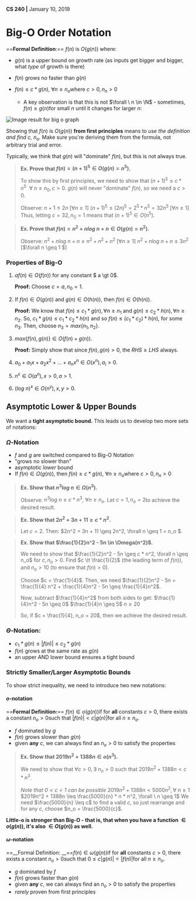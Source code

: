 __CS 240 |__ January 10, 2019

# Big-O Order Notation

==__Formal Definition__:== $f(n)$ is $O(g(n))$ where:

- $g(n)$ is a upper bound on growth rate (as inputs get bigger and bigger, what _type_ of growth is there)

- $f(n)$ grows no faster than $g(n)​$

- $f(n) \leq c * g(n), \ \forall n \geq n_o​$ where $c \gt 0, n_n \gt 0​$

  - A key observation is that this is not $\forall \ n \in \N​$ - sometimes, $f(n) \geq g(n)​$ for small $n​$ until it changes for larger $n​$:

![Image result for big o graph](./assets/Rt5wO.gif)

Showing that $f(n)$ is $O(g(n))$ __from first principles__ means to _use the definition and find $c$, $n_o$._ Make sure you're deriving them from the formula, not arbitrary trial and error.

Typically, we think that $g(n)$ will "dominate" $f(n)$, but this is not always true.

> __Ex. Prove that $f(n) = (n + 1)^5 \in O(g(n) = n^5)$.__
>
> To show this by first principles, we need to show that $(n + 1)^5 \leq c * n^5 \ \ \forall \ n \geq n_0, c \gt 0$.
> $g(n)$ will never "dominate" $f(n)$, so we need a $c \gt 0$.
>
> Observe:
> $n + 1 \leq 2n$                                            [$\forall n \geq 1$]
> $ (n + 1)^5 \leq (2n)^5 = 2^5 * n^5 = 32n^5$    [$\forall n \geq 1$]
> Thus, letting $c = 32, n_0 = 1$ means that $(n + 1)^5 \in O(n^5)$.

> __Ex. Prove that $f(n) = n^2 + nlog\  n + n \in O(g(n) = n^2)$.__
>
> Observe:
> $n^2 + nlog\ n + n \leq n^2 + n^2 + n^2$      [$\forall n \geq 1$]
> $n^2 + nlog\ n + n \leq 3n^2$                      [$\forall n \geq 1 $]

### Properties of Big-O

1. $af(n) \in O(f(n))$ for any constant $ a \gt 0$.

   __Proof:__
   Choose $c = a, n_0 = 1$.

2. If $f(n) \in O(g(n))$ and $g(n) \in O(h(n))$, then $f(n) \in O(h(n))$.

   __Proof:__ 
   We know that $f(n) \leq c_1 * g(n), \forall n \geq n_1$ and $g(n) \leq c_2 * h(n), \forall n \geq n_2$.
   So, $c_1 * g(n) \leq c_1 *c_2 * h(n)$ and so $f(n) \leq (c_1 * c_2) *h(n)$, for some $n_3$.
   Then, choose $n_3 = max\{n_1, n_2\}$.

3. $max\{f(n), g(n)\} \in O(f(n) + g(n))$.

   **Proof:** Simply show that since $f(n), g(n) \gt 0$, the $RHS \geq LHS$ always.

4. $a_0 + a_1x +a_2x^2 + ...+a_nx^n \in O(x^n), a_i \gt 0$.

5. $n^x \in O(a^n), x \gt 0, a \gt 1$.

6. $(log \ n)^x \in O(n^y), x, y \gt 0$.

## Asymptotic Lower & Upper Bounds

We want a __tight asymptotic bound.__ This leads us to develop two more sets of notations:

### $\Omega$-Notation

- $f$ and $g$ are switched compared to Big-O Notation
- "grows no slower than"
- asymptotic _lower_ bound
- If $f(n) \in \Omega(g(n))​$, then $f(n) \geq c * g(n), \ \forall n \geq n_o​$ where $c \gt 0, n_n \gt 0​$

> __Ex. Show that $n^3 log \  n \in \Omega(n^3)$.__
>
> Observe:
> $n^3 log \  n \geq c * n^3​$, $\forall n \geq n_o​$.
> Let $c = 1, n_o = 2​$ to achieve the desired result.

> __Ex. Show that $2n^2 + 3n + 11 \geq c * n^2$.__
>
> Let $c = 2$. Then:
> $2n^2 + 3n + 11 \geq 2n^2, \forall n \geq 1 = n_o $.

> __Ex. Show that $\frac{1}{2}n^2 - 5n \in \Omega(n^2)​$.__
>
> We need to show that $\frac{1}{2}n^2 - 5n \geq c * n^2, \forall n \geq n_o$ for $c, n_o \gt 0$.
> Find $c \lt \frac{1}{2}$ (the leading term of $f(n)$), and $n_o \gt 10$ (to ensure that $f(n)\gt 0$).
>
> Choose $c = \frac{1}{4}$. Then, we need $\frac{1}{2}n^2 - 5n = \frac{1}{4} n^2 + \frac{1}{4}n^2 - 5n \geq \frac{1}{4}n^2$. 
>
> Now, subtract $\frac{1}{4}n^2$ from both sides to get:
> $\frac{1}{4}n^2 - 5n \geq 0$
> $\frac{1}{4}n \geq 5$
> $n \geq 20$
>
> So, if $c = \frac{1}{4}, n_o = 20$, then we achieve the desired result.

### $\Theta$-Notation: 

- $c_1 *g(n) \leq |f(n)| \leq c_2 * g(n)$
- $f(n)$ grows at the same rate as $g(n)$
- an upper AND lower bound ensures a tight bound



### Strictly Smaller/Larger Asymptotic Bounds

To show strict inequality, we need to introduce two new notations:

#### $o$-notation

==__Formal Definition:__== $f(n) \in o(g(n))​$ if for __all__ constants $c \gt 0​$, there exists a constant $n_o \gt 0​$ such that $|f(n)| \lt c |g(n)|​$ for all $n \geq n_o​$.

- $f$ dominated by $g$
- $f(n)$ grows slower than $g(n)$
- given **any** $c$, we can always find an $n_o \gt 0$ to satisfy the properties

> __Ex. Show that $2019n^2 + 1388n \in o(n^3)$.__
>
> We need to show that $\forall c \gt 0, \exists \ n_o \gt 0$ such that $2019n^2 + 1388n \lt c *n^3$.
>
> _Note that $0 \lt c \lt 1$ can be possible_
> $2019n^2 + 1388n \lt 5000n^2,  \forall \ n \geq 1$
> $2019n^2 + 1388n \leq \frac{5000}{n} * n * n^2,  \forall \ n \geq 1$
> We need $\frac{5000}{n} \leq c$ to find a valid $c$, so just rearrange and for any $c$, choose $n_o = \frac{5000}{c}$.

__Little-o is stronger than Big-O - that is, that when you have a function $\in o(g(n))$, it's also $\in O(g(n))$ as well.__

#### $\omega$-notation

==__Formal Definition: __==$f(n) \in \omega(g(n))​$ if for **all** constants $c \gt 0​$, there exists a constant $n_o \gt 0​$ such that $0 \leq c |g(n)| \lt |f(n)|​$ for all $n \geq n_o​$.

- $g$ dominated by $f$
- $f(n)$ grows faster than $g(n)$
- given **any** $c$, we can always find an $n_o \gt 0$ to satisfy the properties
- _rarely_ proven from first principles

